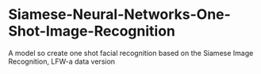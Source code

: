 # Siamese-Neural-Networks-One-Shot-Image-Recognition
A model so create one shot facial recognition based on the Siamese Image Recognition, LFW-a data version
